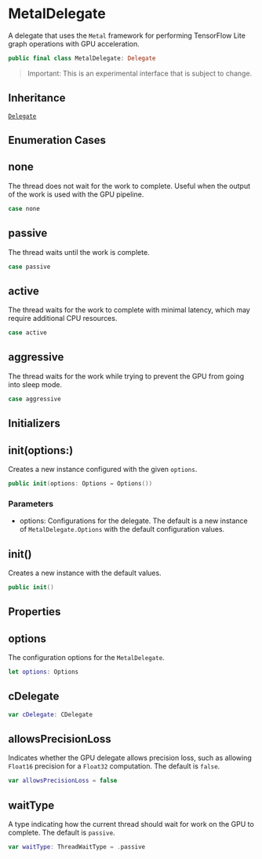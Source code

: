 # MetalDelegate

A delegate that uses the `Metal` framework for performing TensorFlow Lite graph operations with
GPU acceleration.

``` swift
public final class MetalDelegate: Delegate
```

> Important: This is an experimental interface that is subject to change.

## Inheritance

[`Delegate`](Delegate)

## Enumeration Cases

## none

The thread does not wait for the work to complete. Useful when the output of the work is used
with the GPU pipeline.

``` swift
case none
```

## passive

The thread waits until the work is complete.

``` swift
case passive
```

## active

The thread waits for the work to complete with minimal latency, which may require additional
CPU resources.

``` swift
case active
```

## aggressive

The thread waits for the work while trying to prevent the GPU from going into sleep mode.

``` swift
case aggressive
```

## Initializers

## init(options:)

Creates a new instance configured with the given `options`.

``` swift
public init(options: Options = Options())
```

### Parameters

  - options: Configurations for the delegate. The default is a new instance of `MetalDelegate.Options` with the default configuration values.

## init()

Creates a new instance with the default values.

``` swift
public init()
```

## Properties

## options

The configuration options for the `MetalDelegate`.

``` swift
let options: Options
```

## cDelegate

``` swift
var cDelegate: CDelegate
```

## allowsPrecisionLoss

Indicates whether the GPU delegate allows precision loss, such as allowing `Float16`
precision for a `Float32` computation. The default is `false`.

``` swift
var allowsPrecisionLoss = false
```

## waitType

A type indicating how the current thread should wait for work on the GPU to complete. The
default is `passive`.

``` swift
var waitType: ThreadWaitType = .passive
```
